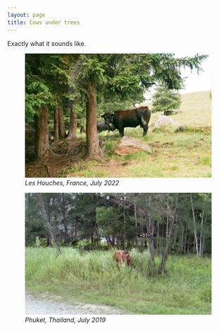 ```yaml
---
layout: page
title: Cows under trees
---
```


Exactly what it sounds like.

<figure class="figure">
<img src="/media/travel/alpscow.jpg" class="center-image">
<figcaption class="caption"><i>Les Houches, France, July 2022</i></figcaption>
</figure>

<figure class="figure">
<img src="/media/travel/phuketcow.jpg" class="center-image">
<figcaption class="caption"><i>Phuket, Thailand, July 2019</i></figcaption>
</figure>

